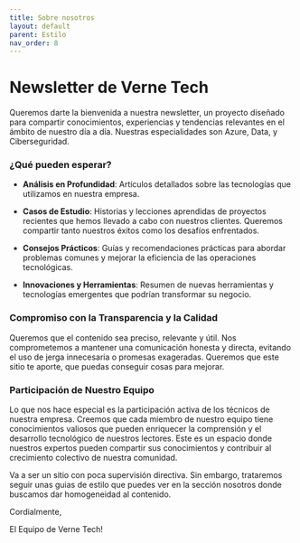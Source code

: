 ```yaml
---
title: Sobre nosotros
layout: default
parent: Estilo
nav_order: 8
---
```


# Newsletter de Verne Tech

Queremos darte la bienvenida a nuestra newsletter, un proyecto diseñado para compartir conocimientos, experiencias y tendencias relevantes en el ámbito de nuestro día a día. Nuestras especialidades son Azure, Data, y Ciberseguridad.

### ¿Qué pueden esperar?

- **Análisis en Profundidad**: Artículos detallados sobre las tecnologías que utilizamos en nuestra empresa.

- **Casos de Estudio**: Historias y lecciones aprendidas de proyectos recientes que hemos llevado a cabo con nuestros clientes. Queremos compartir tanto nuestros éxitos como los desafíos enfrentados.

- **Consejos Prácticos**: Guías y recomendaciones prácticas para abordar problemas comunes y mejorar la eficiencia de las operaciones tecnológicas.

- **Innovaciones y Herramientas**: Resumen de nuevas herramientas y tecnologías emergentes que podrían transformar su negocio.

### Compromiso con la Transparencia y la Calidad
Queremos que el contenido sea preciso, relevante y útil. Nos comprometemos a mantener una comunicación honesta y directa, evitando el uso de jerga innecesaria o promesas exageradas. Queremos que este sitio te aporte, que puedas conseguir cosas para mejorar.

### Participación de Nuestro Equipo
Lo que nos hace especial es la participación activa de los técnicos de nuestra empresa. Creemos que cada miembro de nuestro equipo tiene conocimientos valiosos que pueden enriquecer la comprensión y el desarrollo tecnológico de nuestros lectores. Este es un espacio donde nuestros expertos pueden compartir sus conocimientos y contribuir al crecimiento colectivo de nuestra comunidad.

Va a ser un sitio con poca supervisión directiva. Sin embargo, trataremos seguir unas guias de estilo que puedes ver en la sección nosotros donde buscamos dar homogeneidad al contenido.


Cordialmente,

El Equipo de Verne Tech!